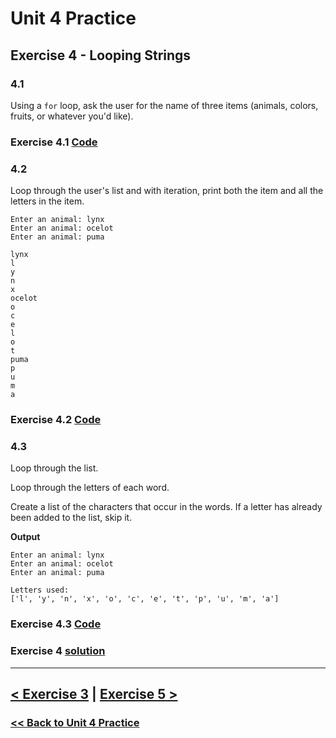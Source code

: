 # **Unit 4 Practice**

## **Exercise 4 - Looping Strings**

### **4.1**

Using a `for` loop, ask the user for the name of three items (animals, colors, fruits, or whatever you'd like).

### Exercise 4.1 [Code](/programming_101/code/unit_04/exercise-4.1.py)

### **4.2**

Loop through the user's list and with iteration, print both the item and all the letters in the item.

    Enter an animal: lynx
    Enter an animal: ocelot
    Enter an animal: puma

    lynx
    l
    y
    n
    x
    ocelot
    o
    c
    e
    l
    o
    t
    puma
    p
    u
    m
    a

### Exercise 4.2 [Code](/programming_101/code/unit_04/exercise-4.2.py)

### **4.3**

Loop through the list.

Loop through the letters of each word.

Create a list of the characters that occur in the words. If a letter has already been added to the list, skip it.

**Output**

    Enter an animal: lynx
    Enter an animal: ocelot
    Enter an animal: puma

    Letters used:
    ['l', 'y', 'n', 'x', 'o', 'c', 'e', 't', 'p', 'u', 'm', 'a']

### Exercise 4.3 [Code](/programming_101/code/unit_04/exercise-4.3.py)

### Exercise 4 [solution](./solutions/exercise_4_solution.md)

---

## [< Exercise 3](exercise_3.md) | [Exercise 5 >](exercise_5.md)

### [<< Back to Unit 4 Practice](/programming_101/practice/unit_4/)